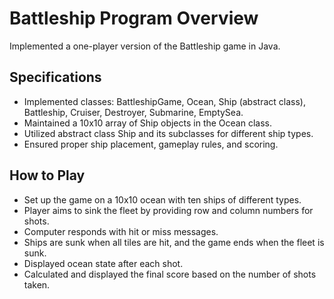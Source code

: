 # Battleship Program Overview

Implemented a one-player version of the Battleship game in Java.

## Specifications

- Implemented classes: BattleshipGame, Ocean, Ship (abstract class), Battleship, Cruiser, Destroyer, Submarine, EmptySea.
- Maintained a 10x10 array of Ship objects in the Ocean class.
- Utilized abstract class Ship and its subclasses for different ship types.
- Ensured proper ship placement, gameplay rules, and scoring.

## How to Play

- Set up the game on a 10x10 ocean with ten ships of different types.
- Player aims to sink the fleet by providing row and column numbers for shots.
- Computer responds with hit or miss messages.
- Ships are sunk when all tiles are hit, and the game ends when the fleet is sunk.
- Displayed ocean state after each shot.
- Calculated and displayed the final score based on the number of shots taken.
